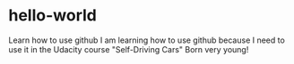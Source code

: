 # hello-world
Learn how to use github
I am learning how to use github because 
I need to use it in the Udacity course "Self-Driving Cars"
Born very young!

